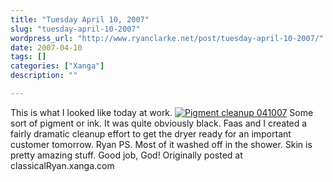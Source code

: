 ```yaml
---
title: "Tuesday April 10, 2007"
slug: "tuesday-april-10-2007"
wordpress_url: "http://www.ryanclarke.net/post/tuesday-april-10-2007/"
date: 2007-04-10
tags: []
categories: ["Xanga"]
description: ""

---
```


This is what I looked like today at work.
 [![](http://x3c.xanga.com/048d4b3452633116790088/b83744113.jpg "Pigment cleanup 041007")](http://photo.xanga.com/classicalRyan/3c048116790088/photo.html)
Some sort of pigment or ink. It was quite obviously black. Faas and I created a fairly dramatic cleanup effort to get the dryer ready for an important customer tomorrow.
Ryan
PS. Most of it washed off in the shower. Skin is pretty amazing stuff. Good job, God!
Originally posted at classicalRyan.xanga.com
